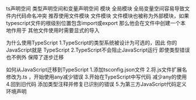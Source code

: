 ts声明空间
    类型声明空间和变量声明空间
模块
    全局模块
        全局变量空间容易导致文件内代码命名冲突 推荐使用文件模块
    文件模块
        文件模块也被称为外部模块，如果typescript文件的根级别位置包含import或export 那么他会在文件中创建一个本地作用于 其他文件使用时需要显式的导入

为什么使用TypeScript
    1.TypeScript的类型系统被设计为可选的，因此 你的JavaScript就是 TypeScript
    2.TypeScript不会阻止JavaScript运行 即使类型错误也不例外 保障了逐步迁移

如何从JavaScript迁移到TypeScript
    1.添加tsconfig.json文件
    2.将.js文件扩展名修改为.ts ，开始使用any减少错误
    3.开始在TypeScript中写代码 减少any的使用
    4.回到旧代码 添加类型注释并修复已识别的错误
    5.为第三方JavaScript代码定义环境声明

